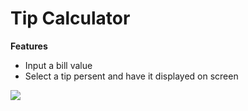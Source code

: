 Tip Calculator
========

**Features**

- Input a bill value
- Select a tip persent and have it displayed on screen

<img src="https://github.com/jrea/tipcalculator/blob/master/tip_calculator.gif" />

